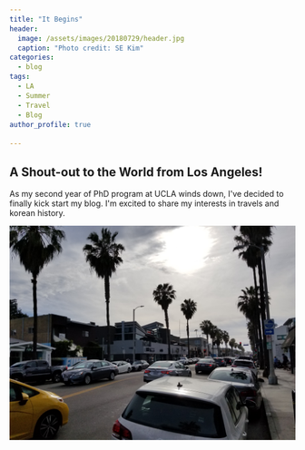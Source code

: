 ```yaml
---
title: "It Begins"
header:
  image: /assets/images/20180729/header.jpg
  caption: "Photo credit: SE Kim"
categories:
  - blog
tags:
  - LA
  - Summer
  - Travel
  - Blog
author_profile: true

---
```



## A Shout-out to the World from Los Angeles!
As my second year of PhD program at UCLA winds down, I've decided to finally kick start my blog. I'm excited to share my interests in travels and korean history.

![image1](/assets/images/20180729/1.jpg)

<!-- ![image2](/assets/images/20180729/2.jpg)

![image3](/assets/images/20180729/3.jpg)

![image4](/assets/images/20180729/4.jpg) -->
